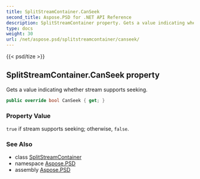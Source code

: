 ```yaml
---
title: SplitStreamContainer.CanSeek
second_title: Aspose.PSD for .NET API Reference
description: SplitStreamContainer property. Gets a value indicating whether stream supports seeking
type: docs
weight: 30
url: /net/aspose.psd/splitstreamcontainer/canseek/
---
```

{{< psd/tize >}}
## SplitStreamContainer.CanSeek property

Gets a value indicating whether stream supports seeking.

```csharp
public override bool CanSeek { get; }
```

### Property Value

`true` if stream supports seeking; otherwise, `false`.

### See Also

* class [SplitStreamContainer](../)
* namespace [Aspose.PSD](../../splitstreamcontainer/)
* assembly [Aspose.PSD](../../../)


